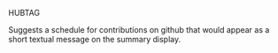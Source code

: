 HUBTAG

Suggests a schedule for contributions on github that 
would appear as a short textual message on the summary display.
